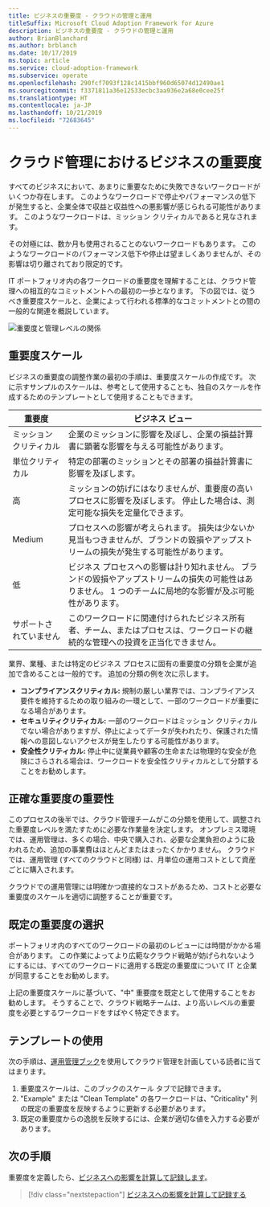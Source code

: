 ```yaml
---
title: ビジネスの重要度 - クラウドの管理と運用
titleSuffix: Microsoft Cloud Adoption Framework for Azure
description: ビジネスの重要度 - クラウドの管理と運用
author: BrianBlanchard
ms.author: brblanch
ms.date: 10/17/2019
ms.topic: article
ms.service: cloud-adoption-framework
ms.subservice: operate
ms.openlocfilehash: 290fcf7093f128c1415bbf960d65074d12490ae1
ms.sourcegitcommit: f3371811a36e12533ecbc3aa936e2a68e0cee25f
ms.translationtype: HT
ms.contentlocale: ja-JP
ms.lasthandoff: 10/21/2019
ms.locfileid: "72683645"
---
```

# <a name="business-criticality-in-cloud-management"></a>クラウド管理におけるビジネスの重要度

すべてのビジネスにおいて、あまりに重要なために失敗できないワークロードがいくつか存在します。 このようなワークロードで停止やパフォーマンスの低下が発生すると、企業全体で収益と収益性への悪影響が感じられる可能性があります。 このようなワークロードは、ミッション クリティカルであると見なされます。

その対極には、数か月も使用されることのないワークロードもあります。 このようなワークロードのパフォーマンス低下や停止は望ましくありませんが、その影響は切り離されており限定的です。

IT ポートフォリオ内の各ワークロードの重要度を理解することは、クラウド管理への相互的なコミットメントへの最初の一歩となります。
下の図では、従うべき重要度スケールと、企業によって行われる標準的なコミットメントとの間の一般的な関連を概説しています。

![重要度と管理レベルの関係](../../_images/manage/cloud-criticality-alignment.png)

## <a name="criticality-scale"></a>重要度スケール

ビジネスの重要度の調整作業の最初の手順は、重要度スケールの作成です。 次に示すサンプルのスケールは、参考として使用することも、独自のスケールを作成するためのテンプレートとして使用することもできます。

|重要度  |ビジネス ビュー  |
|---------|---------|
|ミッション クリティカル|企業のミッションに影響を及ぼし、企業の損益計算書に顕著な影響を与える可能性があります。|
|単位クリティカル|特定の部署のミッションとその部署の損益計算書に影響を及ぼします。|
|高|ミッションの妨げにはなりませんが、重要度の高いプロセスに影響を及ぼします。 停止した場合は、測定可能な損失を定量化できます。|
|Medium|プロセスへの影響が考えられます。 損失は少ないか見当もつきませんが、ブランドの毀損やアップストリームの損失が発生する可能性があります。|
|低|ビジネス プロセスへの影響は計り知れません。 ブランドの毀損やアップストリームの損失の可能性はありません。 1 つのチームに局地的な影響が及ぶ可能性があります。|
|サポートされていません|このワークロードに関連付けられたビジネス所有者、チーム、またはプロセスは、ワークロードの継続的な管理への投資を正当化できません。|

業界、業種、または特定のビジネス プロセスに固有の重要度の分類を企業が追加で含めることは一般的です。 追加の分類の例を次に示します。

- **コンプライアンスクリティカル:** 規制の厳しい業界では、コンプライアンス要件を維持するための取り組みの一環として、一部のワークロードが重要になる場合があります。
- **セキュリティクリティカル:** 一部のワークロードはミッション クリティカルでない場合がありますが、停止によってデータが失われたり、保護された情報への意図しないアクセスが発生したりする可能性があります。
- **安全性クリティカル:** 停止中に従業員や顧客の生命または物理的な安全が危険にさらされる場合は、ワークロードを安全性クリティカルとして分類することをお勧めします。

## <a name="importance-of-accurate-criticality"></a>正確な重要度の重要性

このプロセスの後半では、クラウド管理チームがこの分類を使用して、調整された重要度レベルを満たすために必要な作業量を決定します。 オンプレミス環境では、運用管理は、多くの場合、中央で購入され、必要な企業負担のように扱われるため、追加の事業費はほとんどまたはまったくかかりません。 クラウドでは、運用管理 (すべてのクラウドと同様) は、月単位の運用コストとして資産ごとに購入されます。

クラウドでの運用管理には明確かつ直接的なコストがあるため、コストと必要な重要度のスケールを適切に調整することが重要です。

## <a name="select-a-default-criticality"></a>既定の重要度の選択

ポートフォリオ内のすべてのワークロードの最初のレビューには時間がかかる場合があります。 この作業によってより広範なクラウド戦略が妨げられないようにするには、すべてのワークロードに適用する既定の重要度について IT と企業が同意することをお勧めします。

上記の重要度スケールに基づいて、"中" 重要度を既定として使用することをお勧めします。 そうすることで、クラウド戦略チームは、より高いレベルの重要度を必要とするワークロードをすばやく特定できます。

## <a name="using-the-template"></a>テンプレートの使用

次の手順は、[運用管理ブック](https://raw.githubusercontent.com/microsoft/CloudAdoptionFramework/master/manage/opsmanagementworkbook.xlsx)を使用してクラウド管理を計画している読者に当てはまります。

1. 重要度スケールは、このブックのスケール タブで記録できます。
2. "Example" または "Clean Template" の各ワークロードは、"Criticality" 列の既定の重要度を反映するように更新する必要があります。
3. 既定の重要度からの逸脱を反映するには、企業が適切な値を入力する必要があります。

## <a name="next-steps"></a>次の手順

重要度を定義したら、[ビジネスへの影響を計算して記録します](./impact.md)。

> [!div class="nextstepaction"]
> [ビジネスへの影響を計算して記録する](./impact.md)
